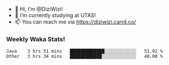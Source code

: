 - 👋 Hi, I’m @DiziWizi!
- 🌱 I’m currently studying at UTAS!
- 📫 You can reach me via https://diziwizi.carrd.co/

### Weekly Waka Stats!
<!--START_SECTION:waka-->

```text
Java    3 hrs 51 mins   █████████████░░░░░░░░░░░░   51.92 %
Other   3 hrs 34 mins   ████████████░░░░░░░░░░░░░   48.08 %
```

<!--END_SECTION:waka-->
